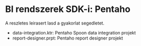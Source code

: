# BI rendszerek SDK-i: Pentaho

A reszletes leirasert lasd a gyakorlat segedletet.

* data-integration.ktr: Pentaho Spoon data integration projekt
* report-designer.prpt: Pentaho report designer projekt
